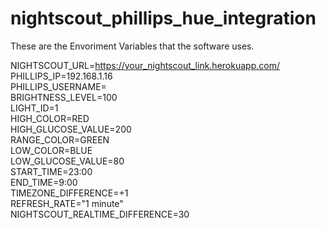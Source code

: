 # nightscout_phillips_hue_integration

These are the Envoriment Variables that the software uses.

NIGHTSCOUT_URL=https://your_nightscout_link.herokuapp.com/ <br />
PHILLIPS_IP=192.168.1.16
<br />PHILLIPS_USERNAME=<your username> <br />
BRIGHTNESS_LEVEL=100 <br />
LIGHT_ID=1 <br />
HIGH_COLOR=RED <br />
HIGH_GLUCOSE_VALUE=200 <br />
RANGE_COLOR=GREEN <br />
LOW_COLOR=BLUE <br />
LOW_GLUCOSE_VALUE=80 <br />
START_TIME=23:00 <br />
END_TIME=9:00 <br />
TIMEZONE_DIFFERENCE=+1 <br />
REFRESH_RATE="1 minute" <br />
NIGHTSCOUT_REALTIME_DIFFERENCE=30 <br />
